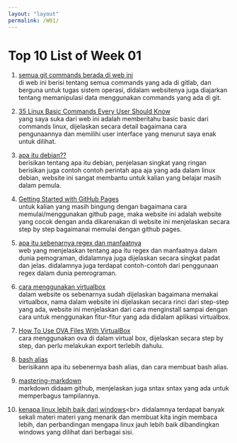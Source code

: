 ```yaml
---
layout: "layout"
permalink: /W01/
---
```


# Top 10 List of Week 01

1. [semua git commands berada di web ini](https://git-scm.com/docs/git-config)<br>
di web ini berisi tentang semua commands yang ada di gitlab, 
dan berguna untuk tugas sistem operasi, didalam websitenya 
juga diajarkan tentang memanipulasi data menggunakan commands yang ada di git.

2. [35 Linux Basic Commands Every User Should Know](https://www.hostinger.com/tutorials/linux-commands)<br>
yang saya suka dari web ini adalah memberitahu basic basic dari commands linux,
 dijelaskan secara detail bagaimana cara pengunaannya dan
 memilihi user interface yang menurut saya enak untuk dilihat.

3. [apa itu debian??](https://qwords.com/blog/debian-adalah/)<br>
berisikan tentang apa itu debian, penjelasan singkat yang ringan
berisikan juga contoh contoh perintah apa aja yang ada dalam linux debian,
website ini sangat membantu untuk kalian yang belajar masih dalam pemula.

4. [Getting Started with GitHub Pages](https://guides.github.com/features/pages/)<br>
untuk kalian yang masih bingung dengan bagaimana cara memulai/menggunakan 
github page, maka website ini adalah website yang cocok dengan anda dikarenakan di website ini
menjelaskan secara step by step bagaimanai memulai dengan github pages.

5. [apa itu sebenarnya regex dan manfaatnya](https://www.petanikode.com/regex/)<br>
web yang menjelaskan tentang apa itu regex dan manfaatnya dalam dunia pemograman, didalamnya juga dijelaskan 
secara singkat padat dan jelas. didalamnya juga terdapat contoh-contoh dari
penggunaan regex dalam dunia pemrograman.

6. [cara menggunakan virtualbox](https://windowsku.com/cara-menggunakan-virtualbox-petunjuk-manual/)<br>
dalam website os sebenarnya sudah dijelaskan bagaimana memakai virtualbox, nama dalam website ini
dijelaskan secara rinci dari step-step yang ada, website ini menjelaskan dari cara menginstall sampai dengan 
cara untuk menggunakan fitur-fitur yang ada didalam aplikasi virtualbox.

7. [How To Use OVA Files With VirtualBox](https://www.techjunkie.com/ova-virtualbox/)<br>
cara menggunakan ova di dalam virtual box, dijelaskan secara step by step, dan perlu melakukan
export terlebih dahulu.

8. [bash alias](https://www.codepolitan.com/cara-menggunakan-bash-alias-5a4d964105599)<br>
berisikann apa itu sebenernya bash alias, dan cara membuat bash alias.

9. [mastering-markdown](https://guides.github.com/features/mastering-markdown/)<br>
markdown didaam github, menjelaskan juga sntax sntax yang ada untuk memperbagus tampilannya.

10. [kenapa linux lebih baik dari windows](https://wincamp.org/windows-vs-linux-mana-yang-lebih-baik/#:~:text=Keamanan,banyak%20praktisi%20IT%20menggunakan%20Linux.&text=Ya%2C%20mungkin%20ini%20adalah%20salah,karena%20pengguna%20Linux%20yang%20sedikit.)<br>
didalamnya terdapat banyak sekali materi materi yang menarik dan membuat kita ingin membaca lebih, dan perbandingan mengapa linux jauh lebih baik dibandingkan windows
yang dilihat dari berbagai sisi.

